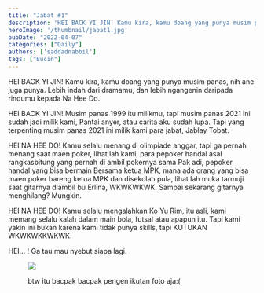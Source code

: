 ```yaml
---
title: "Jabat #1"
description: 'HEI BACK YI JIN! Kamu kira, kamu doang yang punya musim panas, nih ane juga punya. Lebih indah dari dramamu, dan lebih ngangenin daripada rindumu kepada Na Hee Do.'
heroImage: '/thumbnail/jabat1.jpg'
pubDate: "2022-04-07"
categories: ["Daily"]
authors: ['saddadnabbil']
tags: ["Bucin"]
---
```


HEI BACK YI JIN! Kamu kira, kamu doang yang punya musim panas, nih ane juga punya. Lebih indah dari dramamu, dan lebih ngangenin daripada rindumu kepada Na Hee Do.

HEI BACK YI JIN! Musim panas 1999 itu milikmu, tapi musim panas 2021 ini sudah jadi milik kami, Pantai anyer, atau carita aku sudah lupa. Tapi yang terpenting musim panas 2021 ini milik kami para jabat, Jablay Tobat.

HEI NA HEE DO! Kamu selalu menang di olimpiade anggar, tapi ga pernah menang saat maen poker, lihat lah kami, para pepoker handal asal rangkasbitung yang pernah di ambil pokernya sama Pak adi, pepoker handal yang bisa bermain Bersama ketua MPK, mana ada orang yang bisa maen poker bareng ketua MPK dan disekolah pula, lihat lah muka tarmuji saat gitarnya diambil bu Erlina, WKWKWKWK. Sampai sekarang gitarnya menghilang? Mungkin.

HEI NA HEE DO! Kamu selalu mengalahkan Ko Yu Rim, itu asli, kami memang selalu kalah dalam main bola, futsal atau apapun itu. Tapi kami yakin ini bukan karena kami tidak punya skills, tapi KUTUKAN WKWKWKKWKWK.

HEI… ! Ga tau mau nyebut siapa lagi.

<figure>

![](/thumbnail/jabat1-1.jpg)

<figcaption>

btw itu bacpak bacpak pengen ikutan foto aja:(

</figcaption>

</figure>
